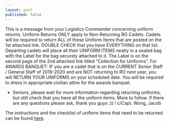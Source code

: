```yaml
---
layout: post
published: false
---
```

This is a message from your Logistics Commander concerning uniform returns. 
Uniform Returns ONLY apply to Non-Returning RO Cadets. Cadets will be required to return ALL of these Uniform Items that are posted on the 1st attached link. DOUBLE CHECK that you have EVERYTHING on that list. Departing cadets will place all their UNIFORM ITEMS neatly in a sealed bag with the Label for the bag securely attached to it. The Label is on the second page of the 2nd attached link titled “Collection for Uniforms”.
For AWARDS BANQUET: IF you are a cadet that is on the CURRENT Senior Staff / General Staff of 2019-2020 and are NOT returning to RO next year, you will RETURN YOUR UNIFORMS on your scheduled date. You will be required to dress in appropriate civilian attire for the awards banquet.
* Seniors, please wait for more information regarding returning uniforms, but still check that you have all the uniform items. More to follow.
If there are any questions please ask, thank you guys :)) !
c/Capt. Wong, Jacob

The instructions and the checklist of uniform items that need to be returned can be found [here](https://docs.google.com/document/d/1gUtTtWtc_fIiEDTahQNKpt4M9vVAYUcC8cc2P0Qx2Tw/edit?usp=sharing).